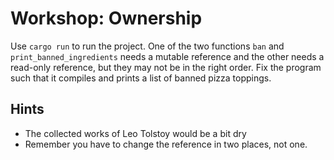 # Workshop: Ownership

Use `cargo run` to run the project. One of the two functions `ban` and `print_banned_ingredients` needs a mutable reference and the other needs a read-only reference, but they may not be in the right order. Fix the program such that it compiles and prints a list of banned pizza toppings.

## Hints

* The collected works of Leo Tolstoy would be a bit dry 
* Remember you have to change the reference in two places, not one.
